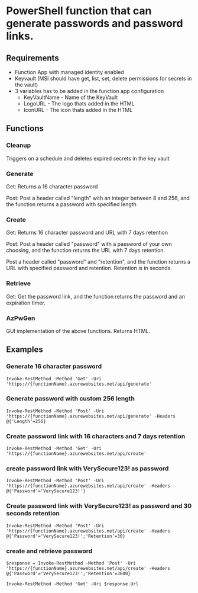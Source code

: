 # PowerShell function that can generate passwords and password links.

## Requirements

- Function App with managed identity enabled
- Keyvault (MSI should have get, list, set, delete permissions for secrets in the vault)
- 3 variables has to be added in the function app configuration
    - KeyVaultName -  Name of the KeyVault
    - LogoURL - The logo thats added in the HTML
    - IconURL - The icon thats added in the HTML

## Functions

### Cleanup

Triggers on a schedule and deletes expired secrets in the key vault

### Generate

Get: Returns a 16 character password

Post: Post a header called "length" with an integer between 8 and 256, and the function returns a password with specified length

### Create

Get: Returns 16 character password and URL with 7 days retention

Post: Post a header called "password" with a password of your own choosing, and the function returns the URL with 7 days retention.

Post a header called "password" and "retention", and the function returns a URL with specified password and retention. Retention is in seconds.

### Retrieve

Get: Get the password link, and the function returns the password and an expiration timer.

### AzPwGen

GUI implementation of the above functions. Returns HTML.

## Examples

### Generate 16 character password
`Invoke-RestMethod -Method 'Get' -Uri 'https://{functionName}.azurewebsites.net/api/generate'`

### Generate password with custom 256 length
`Invoke-RestMethod -Method 'Post' -Uri 'https://{functionName}.azurewebsites.net/api/generate' -Headers @{'Length'=256}`

### Create password link with 16 characters and 7 days retention
`Invoke-RestMethod -Method 'Get' -Uri 'https://{functionName}.azurewebsites.net/api/create'`

### create password link with VerySecure123! as password
`Invoke-RestMethod -Method 'Post' -Uri 'https://{functionName}.azurewebsites.net/api/create' -Headers @{'Password'='VerySecure123!'}`

### Create password link with VerySecure123! as password and 30 seconds retention
`Invoke-RestMethod -Method 'Post' -Uri 'https://{functionName}.azurewebsites.net/api/create' -Headers @{'Password'='VerySecure123!';'Retention'=30}`

### create and retrieve password
`$response = Invoke-RestMethod -Method 'Post' -Uri 'https://{functionName}.azurewebsites.net/api/create' -Headers @{'Password'='VerySecure123!';'Retention'=3600}`

`Invoke-RestMethod -Method 'Get' -Uri $response.Url`